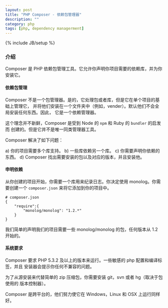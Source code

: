 ```yaml
---
layout: post
title: "PHP Composer - 依赖包管理器"
description: ""
category: php
tags: [php, dependency managerment]
---
```

{% include JB/setup %}

### 介绍

Composer 是 PHP 依赖包管理工具。它允许你声明你项目需要的依赖库，并为你安装它。

#### 依赖包管理

Composer 不是一个包管理器。是的，它处理包或者库，但是它在单个项目的基础上管理它，
并将他们安装在一个文件夹中（例如，vender）。默认他们不会全局安装任何东西。因此，
它是一个依赖管理器。

这个理念并不新鲜，Composer 是受到 Node 的 `npm` 和 Ruby 的 `bundler` 的启发而
创建的。但是它并不是唯一同类管理器工具。

Composer 解决了如下问题：

a) 你的项目需要多个库支持。
b) 一些库依赖另一个库。
c) 你需要声明你依赖的东西。
d) Composer 找出需要安装的包以及对应的版本，并且安装他。

#### 申明依赖

从你创建的项目开始，你需要一个库用来纪录日志。你决定使用 monolog。你需要创建一个
`composer.json` 来将它添加到你的项目中。

    # composer.json
    {
        "require":{
            "monolog/monolog": "1.2.*"
        }
    }

我们简单的声明我们的项目需要一些 monolog/monolog 的包，任何版本从 1.2 开始的。

#### 系统要求

Composer 要求 PHP 5.3.2 及以上的版本来运行。一些敏感的 php 配置和编译标签，并且
安装器会提示你任何不兼容的问题。

为了从源安装来代替简单的 zip 压缩包，你需要安装 git，svn 或者 hg（取决于包使用的
版本控制器）。

Composer 是跨平台的，他们努力使它在 Windows，Linux 和 OSX 上运行同样好。
